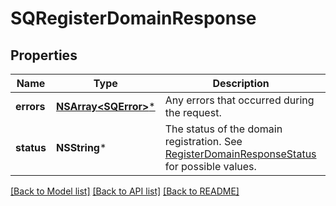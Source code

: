 # SQRegisterDomainResponse

## Properties
Name | Type | Description | Notes
------------ | ------------- | ------------- | -------------
**errors** | [**NSArray&lt;SQError&gt;***](SQError.md) | Any errors that occurred during the request. | [optional] 
**status** | **NSString*** | The status of the domain registration.  See [RegisterDomainResponseStatus](https://developer.squareup.com/reference/square_2023-10-18/enums/RegisterDomainResponseStatus) for possible values. | [optional] 

[[Back to Model list]](../README.md#documentation-for-models) [[Back to API list]](../README.md#documentation-for-api-endpoints) [[Back to README]](../README.md)


